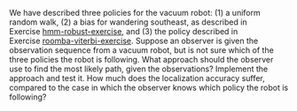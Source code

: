 

We have described three policies for the vacuum robot: (1) a uniform
random walk, (2) a bias for wandering southeast, as described in
Exercise <a class="exerciseRef" title="" href="{{ site.baseurl }}/dbn-exercises/ex_7/">hmm-robust-exercise</a>, and (3) the policy
described in Exercise <a href="#">roomba-viterbi-exercise</a>. Suppose
an observer is given the observation sequence from a vacuum robot, but
is not sure which of the three policies the robot is following. What
approach should the observer use to find the most likely path, given the
observations? Implement the approach and test it. How much does the
localization accuracy suffer, compared to the case in which the observer
knows which policy the robot is following?
